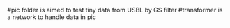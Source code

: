 #pic folder is aimed to test tiny data from USBL by GS filter
#transformer is a network to handle data in pic

